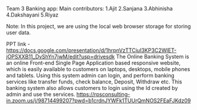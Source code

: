 Team 3 Banking app:
Main contributors:
1.Ajit 
2.Sanjana
3.Abhinisha
4.Dakshayani
5.Riyaz

Note:
In this project, we are using the local web browser storage for storing user data.

PPT link -https://docs.google.com/presentation/d/1hrpnVzTTCiuI3KP3C2WlET-jOPSXXB11_DvShYn7jwM/edit?usp=drivesdk
The Online Banking System is an online Front-end Single Page Application based responsive website, which is easily available to customers on laptops, desktops, mobile phones and tablets. Using this system admin can login, and perform banking services like transfer funds, check balance, Deposit, Withdraw etc. This banking system also allows customers to login using the Id created by admin and use the services. 
https://rpsconsulting-in.zoom.us/j/98714499207?pwd=b1crdnJYWFk1TUUrQmNOS2FEaFJKdz09
